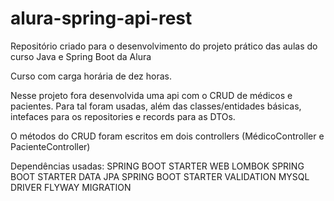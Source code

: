 # alura-spring-api-rest
Repositório criado para o desenvolvimento do projeto prático das aulas do curso Java e Spring Boot da Alura

Curso com carga horária de dez horas.

Nesse projeto fora desenvolvida uma api com o CRUD de médicos e pacientes. Para tal foram usadas, além das classes/entidades básicas, intefaces para os repositories e records para as DTOs.

O métodos do CRUD foram escritos em dois controllers (MédicoController e PacienteController)

Dependências usadas: 
SPRING BOOT STARTER WEB
LOMBOK
SPRING BOOT STARTER DATA JPA
SPRING BOOT STARTER VALIDATION
MYSQL DRIVER
FLYWAY MIGRATION
